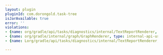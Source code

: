 ```yaml
---
layout: plugin
pluginId: com.dorongold.task-tree
isJarAvailable: true
error: ''
violations:
- {name: org/gradle/api/tasks/diagnostics/internal/TextReportRenderer, type: internal-api-usage}
- {name: org/gradle/internal/graph/GraphRenderer, type: internal-api-usage}
- {name: Lorg/gradle/api/tasks/diagnostics/internal/TextReportRenderer;, type: internal-api-usage}

---
```


